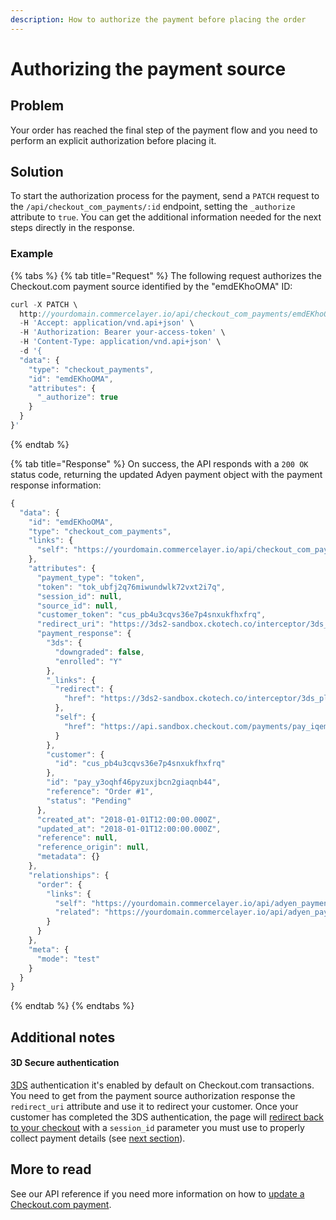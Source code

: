 ```yaml
---
description: How to authorize the payment before placing the order
---
```


# Authorizing the payment source

## Problem

Your order has reached the final step of the payment flow and you need to perform an explicit authorization before placing it.

## Solution

To start the authorization process for the payment, send a `PATCH` request to the `/api/checkout_com_payments/:id` endpoint, setting the `_authorize` attribute to `true`. You can get the additional information needed for the next steps directly in the response.

### Example

{% tabs %}
{% tab title="Request" %}
The following request authorizes the Checkout.com payment source identified by the "emdEKhoOMA" ID:

```javascript
curl -X PATCH \
  http://yourdomain.commercelayer.io/api/checkout_com_payments/emdEKhoOMA \
  -H 'Accept: application/vnd.api+json' \
  -H 'Authorization: Bearer your-access-token' \
  -H 'Content-Type: application/vnd.api+json' \
  -d '{
  "data": {
    "type": "checkout_payments",
    "id": "emdEKhoOMA",
    "attributes": {
      "_authorize": true
    }
  }
}'
```
{% endtab %}

{% tab title="Response" %}
On success, the API responds with a `200 OK` status code, returning the updated Adyen payment object with the payment response information:

```javascript
{
  "data": {
    "id": "emdEKhoOMA",
    "type": "checkout_com_payments",
    "links": {
      "self": "https://yourdomain.commercelayer.io/api/checkout_com_payments/emdEKhoOMA"
    },
    "attributes": {
      "payment_type": "token",
      "token": "tok_ubfj2q76miwundwlk72vxt2i7q",
      "session_id": null,
      "source_id": null,
      "customer_token": "cus_pb4u3cqvs36e7p4snxukfhxfrq",
      "redirect_uri": "https://3ds2-sandbox.ckotech.co/interceptor/3ds_plbzo3odshuevkh3bh4tjocl74",
      "payment_response": {
        "3ds": {
          "downgraded": false,
          "enrolled": "Y"
        },
        "_links": {
          "redirect": {
            "href": "https://3ds2-sandbox.ckotech.co/interceptor/3ds_plbzo3odshuevkh3bh4tjocl74"
          },
          "self": {
            "href": "https://api.sandbox.checkout.com/payments/pay_iqemqf6jn3jexkjk4v6owl5pkm"
          }
        },
        "customer": {
          "id": "cus_pb4u3cqvs36e7p4snxukfhxfrq"
        },
        "id": "pay_y3oqhf46pyzuxjbcn2giaqnb44",
        "reference": "Order #1",
        "status": "Pending"
      },
      "created_at": "2018-01-01T12:00:00.000Z",
      "updated_at": "2018-01-01T12:00:00.000Z",
      "reference": null,
      "reference_origin": null,
      "metadata": {}
    },
    "relationships": {
      "order": {
        "links": {
          "self": "https://yourdomain.commercelayer.io/api/adyen_payments/emdEKhoOMA/relationships/order",
          "related": "https://yourdomain.commercelayer.io/api/adyen_payments/emdEKhoOMA/order"
        }
      }
    },
    "meta": {
      "mode": "test"
    }
  }
}
```
{% endtab %}
{% endtabs %}

## Additional notes

#### 3D Secure authentication

[3DS](https://docs.checkout.com/risk-management/3d-secure) authentication it's enabled by default on Checkout.com transactions. You need to get from the payment source authorization response the `redirect_uri` attribute and use it to redirect your customer. Once your customer has completed the 3DS authentication, the page will [redirect back to your checkout](https://docs.checkout.com/risk-management/3d-secure/3d-secure-2-api-integration) with a `session_id` parameter you must use to properly collect payment details \(see [next section](getting-the-payment-details.md)\).

## More to read

See our API reference if you need more information on how to [update a Checkout.com payment](https://docs.commercelayer.io/api/resources/checkout_com_payments/update_checkout_com_payment).

